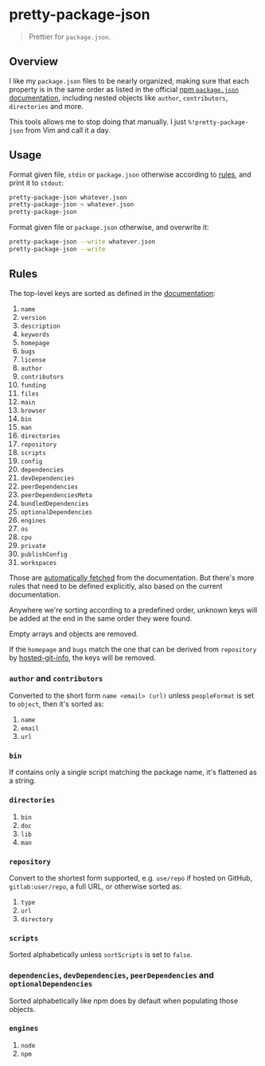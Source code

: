 # pretty-package-json

> Prettier for `package.json`.

## Overview

I like my `package.json` files to be nearly organized, making sure that
each property is in the same order as listed in the official [npm `package.json` documentation](https://docs.npmjs.com/cli/v7/configuring-npm/package-json),
including nested objects like `author`, `contributors`, `directories`
and more.

This tools allows me to stop doing that manually. I just
`%!pretty-package-json` from Vim and call it a day.

## Usage

Format given file, `stdin` or `package.json` otherwise according to
[rules](#rules), and print it to `stdout`:

```sh
pretty-package-json whatever.json
pretty-package-json < whatever.json
pretty-package-json
```

Format given file or `package.json` otherwise, and overwrite it:

```sh
pretty-package-json --write whatever.json
pretty-package-json --write
```

## Rules

The top-level keys are sorted as defined in the [documentation](https://docs.npmjs.com/cli/v7/configuring-npm/package-json):

1. `name`
1. `version`
1. `description`
1. `keywords`
1. `homepage`
1. `bugs`
1. `license`
1. `author`
1. `contributors`
1. `funding`
1. `files`
1. `main`
1. `browser`
1. `bin`
1. `man`
1. `directories`
1. `repository`
1. `scripts`
1. `config`
1. `dependencies`
1. `devDependencies`
1. `peerDependencies`
1. `peerDependenciesMeta`
1. `bundledDependencies`
1. `optionalDependencies`
1. `engines`
1. `os`
1. `cpu`
1. `private`
1. `publishConfig`
1. `workspaces`

Those are [automatically fetched](Makefile) from the documentation. But
there's more rules that need to be defined explicitly, also based on the
current documentation.

Anywhere we're sorting according to a predefined order, unknown keys
will be added at the end in the same order they were found.

Empty arrays and objects are removed.

If the `homepage` and `bugs` match the one that can be derived from
`repository` by [hosted-git-info](https://www.npmjs.com/package/hosted-git-info),
the keys will be removed.

### `author` and `contributors`

Converted to the short form `name <email> (url)` unless `peopleFormat`
is set to `object`, then it's sorted as:

1. `name`
1. `email`
1. `url`

### `bin`

If contains only a single script matching the package name, it's
flattened as a string.

### `directories`

1. `bin`
1. `doc`
1. `lib`
1. `man`

### `repository`

Convert to the shortest form supported, e.g. `use/repo` if hosted on
GitHub, `gitlab:user/repo`, a full URL, or otherwise sorted as:

1. `type`
1. `url`
1. `directory`

### `scripts`

Sorted alphabetically unless `sortScripts` is set to `false`.

### `dependencies`, `devDependencies`, `peerDependencies` and `optionalDependencies`

Sorted alphabetically like npm does by default when populating those
objects.

### `engines`

1. `node`
1. `npm`
